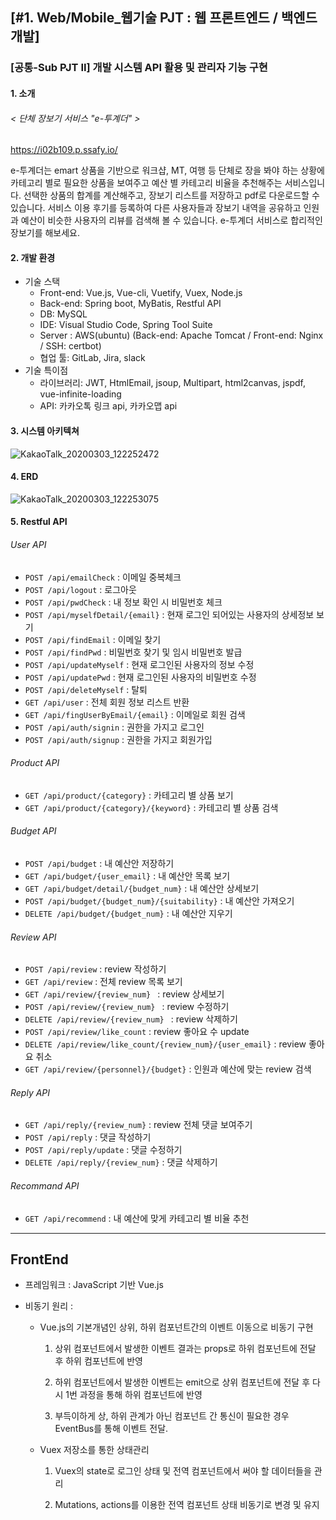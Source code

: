 ## [#1. Web/Mobile_웹기술 PJT : 웹 프론트엔드 / 백엔드 개발]

### [공통-Sub PJT II] 개발 시스템 API 활용 및 관리자 기능 구현

#### 1. 소개

###### < 단체 장보기 서비스  "e-투계더" >

https://i02b109.p.ssafy.io/

e-투계더는 emart 상품을 기반으로 워크샵, MT, 여행 등 단체로 장을 봐야 하는 상황에 카테고리 별로 필요한 상품을 보여주고 예산 별 카테고리 비율을 추천해주는 서비스입니다. 선택한 상품의 합계를 계산해주고, 장보기 리스트를 저장하고 pdf로 다운로드할 수 있습니다. 서비스 이용 후기를 등록하여 다른 사용자들과 장보기 내역을 공유하고 인원과 예산이 비슷한 사용자의 리뷰를 검색해 볼 수 있습니다. e-투계더 서비스로 합리적인 장보기를 해보세요.



#### 2. 개발 환경

- 기술 스택
  - Front-end: Vue.js, Vue-cli, Vuetify, Vuex, Node.js
  - Back-end: Spring boot, MyBatis, Restful API
  - DB: MySQL
  - IDE: Visual Studio Code, Spring Tool Suite
  - Server : AWS(ubuntu) (Back-end: Apache Tomcat / Front-end: Nginx / SSH: certbot)
  - 협업 툴: GitLab, Jira, slack
- 기술 특이점
  - 라이브러리: JWT, HtmlEmail, jsoup, Multipart, html2canvas, jspdf, vue-infinite-loading
  - API: 카카오톡 링크 api, 카카오맵 api



#### 3. 시스템 아키텍쳐

![KakaoTalk_20200303_122252472](https://user-images.githubusercontent.com/52685258/75740439-0077c100-5d4b-11ea-9d74-731d6dfdc4ae.png)

#### 4. ERD

![KakaoTalk_20200303_122253075](https://user-images.githubusercontent.com/52685258/75740442-02418480-5d4b-11ea-86df-f9ee9f73dbc7.png)


#### 5. Restful API 

###### 	User API

- `POST /api/emailCheck` : 이메일 중복체크
- `POST /api/logout` : 로그아웃
- `POST /api/pwdCheck` : 내 정보 확인 시 비밀번호 체크
- `POST /api/myselfDetail/{email}` : 현재 로그인 되어있는 사용자의 상세정보 보기
- `POST /api/findEmail` : 이메일 찾기
- `POST /api/findPwd` : 비밀번호 찾기 및 임시 비밀번호 발급
- `POST /api/updateMyself` : 현재 로그인된 사용자의 정보 수정
- `POST /api/updatePwd` : 현재 로그인된 사용자의 비밀번호 수정
- `POST /api/deleteMyself` : 탈퇴
- `GET /api/user` : 전체 회원 정보 리스트 반환
- `GET /api/fingUserByEmail/{email}` : 이메일로 회원 검색
- `POST /api/auth/signin` : 권한을 가지고 로그인
- `POST /api/auth/signup` : 권한을 가지고 회원가입



###### 	Product API

- `GET /api/product/{category}` : 카테고리 별 상품 보기
- `GET /api/product/{category}/{keyword}` : 카테고리 별 상품 검색



###### Budget API

- `POST /api/budget` : 내 예산안 저장하기
- `GET /api/budget/{user_email}` : 내 예산안 목록 보기
- `GET /api/budget/detail/{budget_num}` : 내 예산안 상세보기
- `POST /api/budget/{budget_num}/{suitability}` : 내 예산안 가져오기
- `DELETE /api/budget/{budget_num}` : 내 예산안 지우기



###### Review API

- `POST /api/review` : review 작성하기
- `GET /api/review` : 전체 review 목록 보기
- `GET /api/review/{review_num} ` : review 상세보기
- `POST /api/review/{review_num} ` : review 수정하기
- `DELETE /api/review/{review_num} ` : review 삭제하기
- `POST /api/review/like_count` : review 좋아요 수 update
- `DELETE /api/review/like_count/{review_num}/{user_email}` : review 좋아요 취소
- `GET /api/review/{personnel}/{budget}` : 인원과 예산에 맞는 review 검색



###### Reply API

- `GET /api/reply/{review_num}` : review 전체 댓글 보여주기
- `POST /api/reply` : 댓글 작성하기
- `POST /api/reply/update` : 댓글 수정하기
- `DELETE /api/reply/{review_num}` : 댓글 삭제하기



###### Recommand API

- `GET /api/recommend` : 내 예산에 맞게 카테고리 별 비율 추천



------



## FrontEnd

- 프레임워크 : JavaScript 기반 Vue.js

- 비동기 원리 : 

  - Vue.js의 기본개념인 상위, 하위 컴포넌트간의 이벤트 이동으로 비동기 구현

    1.  상위 컴포넌트에서 발생한 이벤트 결과는 props로 하위 컴포넌트에 전달 후 하위 컴포넌트에 반영
    2.  하위 컴포넌트에서 발생한 이벤트는 emit으로 상위 컴포넌트에 전달 후 다시 1번 과정을 통해 하위 컴포넌트에 반영

    3.  부득이하게 상, 하위 관계가 아닌 컴포넌트 간 통신이 필요한 경우 EventBus를 통해 이벤트 전달.

  - Vuex 저장소를 통한 상태관리

    1. Vuex의 state로 로그인 상태 및 전역 컴포넌트에서 써야 할 데이터들을 관리

    2. Mutations, actions를 이용한 전역 컴포넌트 상태 비동기로 변경 및 유지

       

